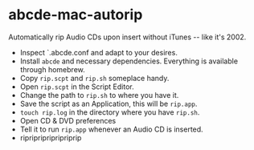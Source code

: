 # abcde-mac-autorip

Automatically rip Audio CDs upon insert without iTunes -- like it's 2002.

* Inspect `.abcde.conf and adapt to your desires.
* Install `abcde` and necessary dependencies. Everything is available through homebrew.
* Copy `rip.scpt` and `rip.sh` someplace handy.
* Open `rip.scpt` in the Script Editor.
* Change the path to `rip.sh` to where you have it.
* Save the script as an Application, this will be `rip.app`.
* `touch rip.log` in the directory where you have `rip.sh`.
* Open CD & DVD preferences
* Tell it to run `rip.app` whenever an Audio CD is inserted. 
* ripripripripripriprip

